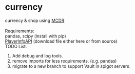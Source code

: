 # currency
currency &amp; shop using <a href='https://github.com/Fallen-Breath/MCDReforged'>MCDR</a> <br/>
<br/>
Requirements: <br/>
pandas, scipy (install with pip) <br/>
<a href="https://github.com/TISUnion/PlayerInfoAPI">PlayerInfoAPI</a> (download file either here or from source)
<br/>
TODO List: <br/>
1. Add debug and log tools. <br/>
2. remove imports for less requirements. (e.g. pandas) <br/>
3. migrate to a new branch to support Vault in spigot servers. <br/>
